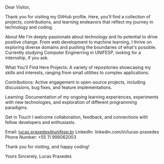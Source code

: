 Dear Visitor,

Thank you for visiting my GitHub profile. Here, you'll find a collection of projects, contributions, and learning endeavors 
that reflect my journey in technology and coding.

About Me
I'm deeply passionate about technology and its potential to drive positive change. From web development to machine learning, 
I thrive on exploring diverse domains and pushing the boundaries of what's possible. Currently studying Computer Enginerring
in UNIFESP, looking for a internship, if you ask.

What You'll Find Here
Projects: A variety of repositories showcasing my skills and interests, ranging from small utilities to complex applications.

Contributions: Active engagement in open-source projects, including discussions, bug fixes, and feature implementations.

Learning: Documentation of my ongoing learning experiences, experiments with new technologies, and exploration of different 
programming paradigms.

Get in Touch
I welcome collaboration, feedback, and connections with fellow developers and enthusiasts.

Email: lucas.praxedes@unifesp.br
LinkedIn: linkedin.com/in/lucas-praxedes
Phone Number: +55 11 998062003

Thank you for visiting, and happy coding!

Yours Sincerely, Lucas Praxedes
